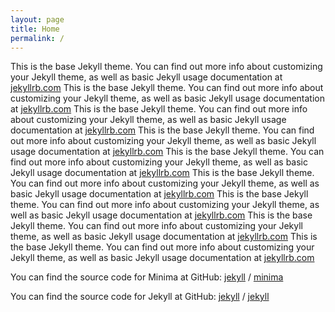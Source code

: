 ```yaml
---
layout: page
title: Home
permalink: /
---
```


This is the base Jekyll theme. You can find out more info about customizing your Jekyll theme, as well as basic Jekyll usage documentation at [jekyllrb.com](https://jekyllrb.com/)
This is the base Jekyll theme. You can find out more info about customizing your Jekyll theme, as well as basic Jekyll usage documentation at [jekyllrb.com](https://jekyllrb.com/)
This is the base Jekyll theme. You can find out more info about customizing your Jekyll theme, as well as basic Jekyll usage documentation at [jekyllrb.com](https://jekyllrb.com/)
This is the base Jekyll theme. You can find out more info about customizing your Jekyll theme, as well as basic Jekyll usage documentation at [jekyllrb.com](https://jekyllrb.com/)
This is the base Jekyll theme. You can find out more info about customizing your Jekyll theme, as well as basic Jekyll usage documentation at [jekyllrb.com](https://jekyllrb.com/)
This is the base Jekyll theme. You can find out more info about customizing your Jekyll theme, as well as basic Jekyll usage documentation at [jekyllrb.com](https://jekyllrb.com/)
This is the base Jekyll theme. You can find out more info about customizing your Jekyll theme, as well as basic Jekyll usage documentation at [jekyllrb.com](https://jekyllrb.com/)
This is the base Jekyll theme. You can find out more info about customizing your Jekyll theme, as well as basic Jekyll usage documentation at [jekyllrb.com](https://jekyllrb.com/)
This is the base Jekyll theme. You can find out more info about customizing your Jekyll theme, as well as basic Jekyll usage documentation at [jekyllrb.com](https://jekyllrb.com/)

You can find the source code for Minima at GitHub:
[jekyll][jekyll-organization] /
[minima](https://github.com/jekyll/minima)

You can find the source code for Jekyll at GitHub:
[jekyll][jekyll-organization] /
[jekyll](https://github.com/jekyll/jekyll)


[jekyll-organization]: https://github.com/jekyll
